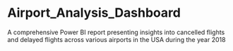 # Airport_Analysis_Dashboard
A comprehensive Power BI report presenting insights into cancelled flights and delayed flights across various airports in the USA during the year 2018
